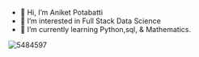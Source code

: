 - 👋 Hi, I’m Aniket Potabatti   
- 👀 I’m interested in Full Stack Data Science
- 🌱 I’m currently learning Python,sql, & Mathematics.

![5484597](https://user-images.githubusercontent.com/103943201/163820569-0d392eef-eb2a-4b9c-9d8a-92cd9d2266b0.jpg)


<!---
aniketp10/aniketp10 is a ✨ special ✨ repository because its `README.md` (this file) appears on your GitHub profile.
You can click the Preview link to take a look at your changes.
--->
